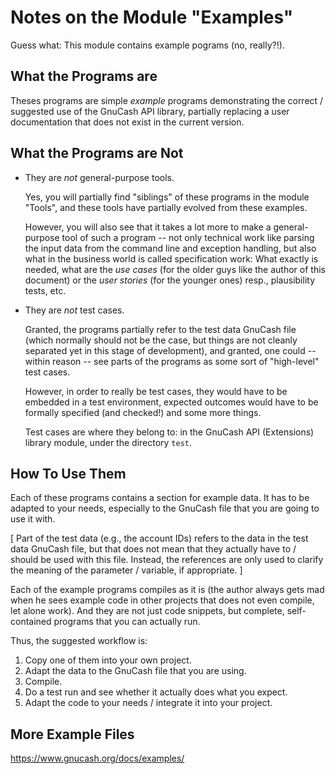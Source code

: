 # Notes on the Module "Examples"

Guess what: This module contains example pograms (no, really?!).

## What the Programs are
Theses programs are simple *example* programs demonstrating the correct / suggested use of the 
GnuCash 
API library, partially replacing a user documentation that does not exist in the current version.

## What the Programs are Not
* They are *not* general-purpose tools. 

  Yes, you will partially find "siblings" of these programs in the module "Tools", and these tools have 
  partially evolved from these examples.

  However, you will also see that it takes a lot more to make a general-purpose tool of such a 
  program -- not only technical work like parsing the input data from the command line and 
  exception handling, but also what in the business world is called specification work: 
  What exactly is needed, what are the *use cases* (for the older guys like the author of 
  this document) or the *user stories* (for the younger ones) resp., plausibility tests, etc.

* They are *not* test cases.

  Granted, the programs partially refer to the test data 
  GnuCash 
  file (which normally should not be the case, but things are not cleanly separated yet in this 
  stage of development), and granted, one could -- within reason -- see parts of the programs 
  as some sort of "high-level" test cases.

  However, in order to really be test cases, they would have to be embedded in a test environment, 
  expected outcomes would have to be formally specified (and checked!) and some more things. 

  Test cases are where they belong to: in the 
  GnuCash 
  API (Extensions) library module, under the directory `test`.

## How To Use Them
Each of these programs contains a section for example data. It has to be adapted to your needs, 
especially to the 
GnuCash
file that you are going to use it with.

[ Part of the test data (e.g., the account IDs) refers to the data in the test data 
GnuCash 
file, but that does not mean that they actually have to / should be used with this file. 
Instead, the references are only used to clarify the meaning of the parameter / variable, 
if appropriate. ]

Each of the example programs compiles as it is (the author always gets mad when he sees 
example code in other projects that does not even compile, let alone work). And they are 
not just code snippets, but complete, self-contained programs that you can actually run.

Thus, the suggested workflow is:

1. Copy one of them into your own project.
2. Adapt the data to the GnuCash file that you are using.
3. Compile.
4. Do a test run and see whether it actually does what you expect.
5. Adapt the code to your needs / integrate it into your project.

## More Example Files
https://www.gnucash.org/docs/examples/
